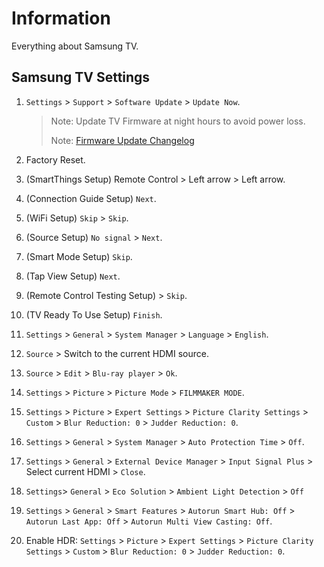 # Information

Everything about Samsung TV.

## Samsung TV Settings

1. `Settings` > `Support` > `Software Update` > `Update Now`.

    > Note: Update TV Firmware at night hours to avoid power loss.
    >
    > Note: [Firmware Update Changelog](https://eu.community.samsung.com/t5/tv/tv-firmware-changelogs-on-german-community/td-p/1846870)

1. Factory Reset.
1. (SmartThings Setup) Remote Control > Left arrow > Left arrow.
1. (Connection Guide Setup) `Next`.
1. (WiFi Setup) `Skip` > `Skip`.
1. (Source Setup) `No signal` > `Next`.
1. (Smart Mode Setup) `Skip`.
1. (Tap View Setup) `Next`.
1. (Remote Control Testing Setup) > `Skip`.
1. (TV Ready To Use Setup) `Finish`.
1. `Settings` > `General` > `System Manager` > `Language` > `English`.
1. `Source` > Switch to the current HDMI source.
1. `Source` > `Edit` > `Blu-ray player` > `Ok`.
1. `Settings` > `Picture` > `Picture Mode` > `FILMMAKER MODE`.
1. `Settings` > `Picture` > `Expert Settings` > `Picture Clarity Settings` > `Custom` > `Blur Reduction: 0` > `Judder Reduction: 0`.
1. `Settings` > `General` > `System Manager` > `Auto Protection Time` > `Off`.
1. `Settings` > `General` > `External Device Manager` > `Input Signal Plus` > Select current HDMI > `Close`.
1. `Settings`> `General` > `Eco Solution` > `Ambient Light Detection` > `Off`
1. `Settings` > `General` > `Smart Features` > `Autorun Smart Hub: Off` > `Autorun Last App: Off` > `Autorun Multi View Casting: Off`.
1. Enable HDR: `Settings` > `Picture` > `Expert Settings` > `Picture Clarity Settings` > `Custom` > `Blur Reduction: 0` > `Judder Reduction: 0`.
